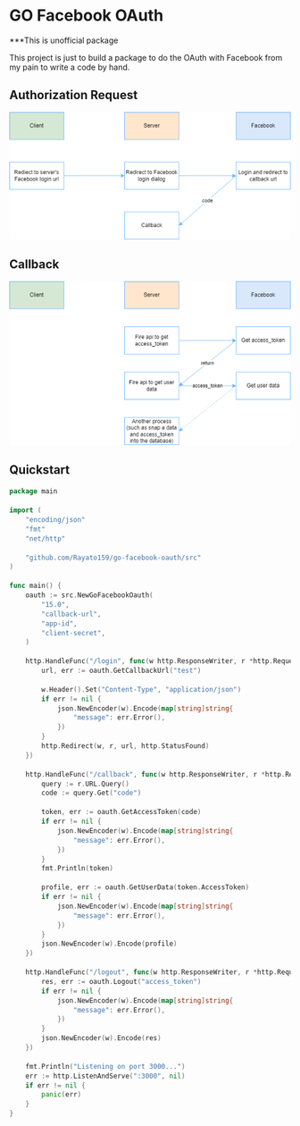 <h1>GO Facebook OAuth</h1>
<p>***This is unofficial package</p>
<p>This project is just to build a package to do the OAuth with Facebook from my pain to write a code by hand.</p>

<h2>Authorization Request</h2>
<img src="./screenshots/oauth_flow.png">

<h2>Callback</h2>
<img src="./screenshots/callback_flow.png">

<h2>Quickstart</h2>

```go
package main

import (
	"encoding/json"
	"fmt"
	"net/http"

	"github.com/Rayato159/go-facebook-oauth/src"
)

func main() {
	oauth := src.NewGoFacebookOauth(
		"15.0",
		"callback-url",
		"app-id",
		"client-secret",
	)

	http.HandleFunc("/login", func(w http.ResponseWriter, r *http.Request) {
		url, err := oauth.GetCallbackUrl("test")

		w.Header().Set("Content-Type", "application/json")
		if err != nil {
			json.NewEncoder(w).Encode(map[string]string{
				"message": err.Error(),
			})
		}
		http.Redirect(w, r, url, http.StatusFound)
	})

	http.HandleFunc("/callback", func(w http.ResponseWriter, r *http.Request) {
		query := r.URL.Query()
		code := query.Get("code")

		token, err := oauth.GetAccessToken(code)
		if err != nil {
			json.NewEncoder(w).Encode(map[string]string{
				"message": err.Error(),
			})
		}
		fmt.Println(token)

		profile, err := oauth.GetUserData(token.AccessToken)
		if err != nil {
			json.NewEncoder(w).Encode(map[string]string{
				"message": err.Error(),
			})
		}
		json.NewEncoder(w).Encode(profile)
	})

	http.HandleFunc("/logout", func(w http.ResponseWriter, r *http.Request) {
		res, err := oauth.Logout("access_token")
		if err != nil {
			json.NewEncoder(w).Encode(map[string]string{
				"message": err.Error(),
			})
		}
		json.NewEncoder(w).Encode(res)
	})

	fmt.Println("Listening on port 3000...")
	err := http.ListenAndServe(":3000", nil)
	if err != nil {
		panic(err)
	}
}
```